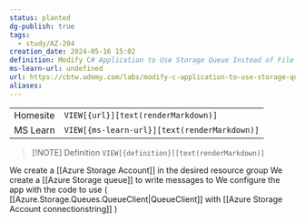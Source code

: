 ```yaml
---
status: planted
dg-publish: true
tags:
  - study/AZ-204
creation_date: 2024-05-16 15:02
definition: Modify C# Application to Use Storage Queue Instead of File System
ms-learn-url: undefined
url: https://cbtw.udemy.com/labs/modify-c-application-to-use-storage-queue-instead-of-file-system/overview/
aliases:
---
```


|  |                                              |
| -------- | -------------------------------------------- |
| Homesite | `VIEW[{url}][text(renderMarkdown)]`          |
| MS Learn | `VIEW[{ms-learn-url}][text(renderMarkdown)]` |

> [!NOTE] Definition
> `VIEW[{definition}][text(renderMarkdown)]`

We create a [[Azure Storage Account]] in the desired resource group
We create a [[Azure Storage queue]] to write messages to
We configure the app with the code to use  ( [[Azure.Storage.Queues.QueueClient|QueueClient]] with [[Azure Storage Account connectionstring]]
)